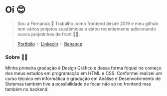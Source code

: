 # Oi 😊 

> Sou a Fernanda 🌻 Trabalho como frontend desde 2019 e meu github tem vários projetos acadêmicos e estou recentemente adicionando novos projetinhos de front 🌟😉.

> [Portfolio](https://esteves-esta.github.io/) ✨
[Linkedin](https://linkedin.com/in/fernanda-e-48086a182) ✨
[Behance](https://www.behance.net/ferdinanda)

### Sobre 👋🏽

Minha primeira gradução é Design Gráfico e dessa forma foquei no começo dos meus estudos em programação em HTML e CSS. Conformei realizei um curso técnico em informática e gradução em Análise e Desenvolvimento de Sistemas também tive a possibilidade de focar não só no frontend mas também no backend.


